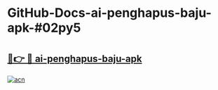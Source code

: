 # GitHub-Docs-ai-penghapus-baju-apk-#02py5

# <h2><a href="https://andorid.site?title=ai-penghapus-baju-apk&ref=07A">🔗👉 🔴 ai-penghapus-baju-apk</a></h2>

[![acn](https://github.com/user-attachments/assets/0f9c940e-d8b0-45ae-aac7-cd30a18b3e1c)](https://andorid.site?title=ai-penghapus-baju-apk&ref=07A)

